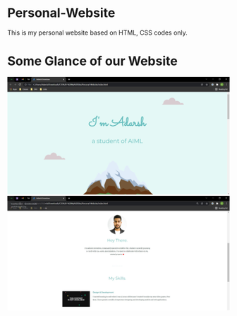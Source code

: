 # Personal-Website
This is my personal website based on HTML, CSS codes only.

# Some Glance of our Website
![Image 1](mypage.jpg)
![Image 2](mypage1.jpg)

